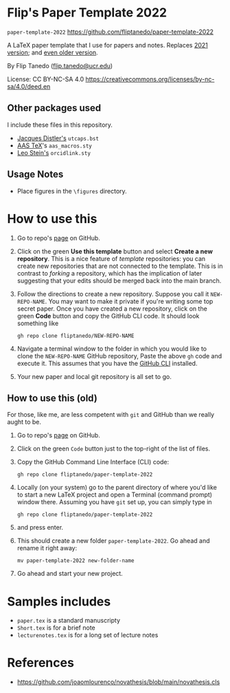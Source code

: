 # Flip's Paper Template 2022

 `paper-template-2022`
 https://github.com/fliptanedo/paper-template-2022

A LaTeX paper template that I use for papers and notes. Replaces [2021 version](https://github.com/fliptanedo/flip-paper-template-2021); and [even older version](https://github.com/fliptanedo/flip-paper-template).

By Flip Tanedo (flip.tanedo@ucr.edu)

License: CC BY-NC-SA 4.0
https://creativecommons.org/licenses/by-nc-sa/4.0/deed.en

## Other packages used

I include these files in this repository.

* [Jacques Distler's](https://golem.ph.utexas.edu/~distler/TeXstuff/)  `utcaps.bst` 
* [AAS TeX](https://ui.adsabs.harvard.edu/help/actions/journal-macros)'s  `aas_macros.sty`
* [Leo Stein's](https://ctan.org/pkg/orcidlink?lang=en)  `orcidlink.sty`

## Usage Notes

* Place figures in the `\figures` directory. 

# How to use this

1. Go to repo's [page]( https://github.com/fliptanedo/paper-template-2022) on GitHub.

2. Click on the green **Use this template** button and select **Create a new repository**. This is a nice feature of *template* repositories: you can create new repositories that are not connected to the template. This is in contrast to *forking* a repository, which has the implication of later suggesting that your edits should be merged back into the main branch.

3. Follow the directions to create a new repository. Suppose you call it `NEW-REPO-NAME`. You may want to make it private if you're writing some top secret paper. Once you have created a new repository, click on the green **Code** button and copy the GitHub CLI code. It should look something like
   ```
   gh repo clone fliptanedo/NEW-REPO-NAME
   ```

4. Navigate a terminal window to the folder in which you would like to clone the `NEW-REPO-NAME` GitHub  repository, Paste the above `gh` code and execute it. This assumes that you have the [GitHub CLI](https://cli.github.com) installed.

5. Your new paper and local git repository is all set to go. 

## How to use this (old)

For those, like me, are less competent with `git` and GitHub than we really aught to be.

1. Go to repo's [page]( https://github.com/fliptanedo/paper-template-2022) on GitHub.

2. Click on the green `Code` button just to the top-right of the list of files. 

3. Copy the GitHub Command Line Interface (CLI) code:

   ```
   gh repo clone fliptanedo/paper-template-2022
   ```

4. Locally (on your system) go to the parent directory of where you'd like to start a new LaTeX project and open a Terminal (command prompt) window there. Assuming you have `git` set up, you can simply type in

   ```
   gh repo clone fliptanedo/paper-template-2022
   ```

5. and press enter.

6. This should create a new folder `paper-template-2022`. Go ahead and rename it right away:

   ```
   mv paper-template-2022 new-folder-name
   ```

7. Go ahead and start your new project.


# Samples includes
* `paper.tex` is a standard manuscripty
* `Short.tex` is for a brief note 
* `lecturenotes.tex` is for a long set of lecture notes

# References
* https://github.com/joaomlourenco/novathesis/blob/main/novathesis.cls